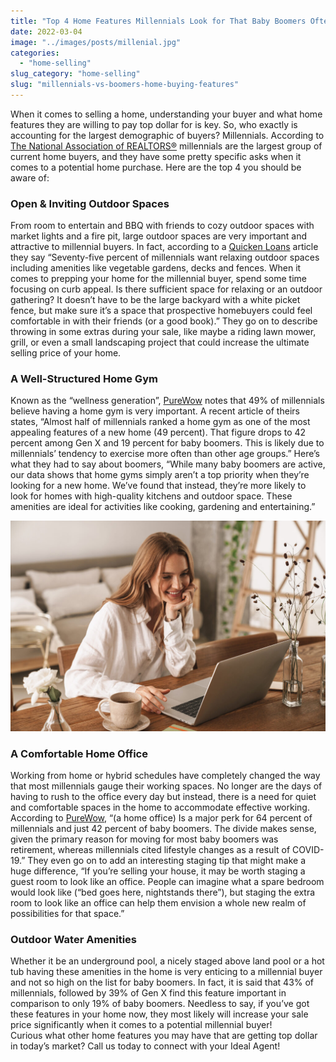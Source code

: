 ```yaml
---
title: "Top 4 Home Features Millennials Look for That Baby Boomers Often Overlook"
date: 2022-03-04
image: "../images/posts/millenial.jpg"
categories:
  - "home-selling"
slug_category: "home-selling"
slug: "millennials-vs-boomers-home-buying-features"
---
```


When it comes to selling a home, understanding your buyer and what home features they are willing to pay top dollar for
is key. So, who exactly is accounting for the largest demographic of buyers? Millennials. According
to [The National Association of REALTORS®](https://www.nar.realtor/) millennials are the largest group of current home
buyers, and they have some pretty specific asks when it comes to a potential home purchase. Here are the top 4 you
should be aware of:

### Open & Inviting Outdoor Spaces

From room to entertain and BBQ with friends to cozy outdoor spaces with market lights and a fire pit, large outdoor
spaces are very important and attractive to millennial buyers. In fact, according to
a [Quicken Loans](https://www.quickenloans.com/learn/what-do-millennials-look-for-in-a-home-a-sellers-guide#:~:text=What%20Millennials%20Want%20In%20A%20Home%201%20Great,more%20open%20space%20that%20can%20easily%20be%20)
article they say “Seventy-five percent of millennials want relaxing outdoor spaces including amenities like vegetable
gardens, decks and fences. When it comes to prepping your home for the millennial buyer, spend some time focusing on
curb appeal. Is there sufficient space for relaxing or an outdoor gathering? It doesn’t have to be the large backyard
with a white picket fence, but make sure it’s a space that prospective homebuyers could feel comfortable in with their
friends (or a good book).” They go on to describe throwing in some extras during your sale, like maybe a riding lawn
mower, grill, or even a small landscaping project that could increase the ultimate selling price of your home.

### A Well-Structured Home Gym

Known as the “wellness generation”, [PureWow](https://www.purewow.com/home/millennial-homebuying-trends) notes that 49%
of millennials believe having a home gym is very important. A recent article of theirs states, “Almost half of
millennials ranked a home gym as one of the most appealing features of a new home (49 percent). That figure drops to 42
percent among Gen X and 19 percent for baby boomers. This is likely due to millennials’ tendency to exercise more often
than other age groups.” Here’s what they had to say about boomers, “While many baby boomers are active, our data shows
that home gyms simply aren’t a top priority when they’re looking for a new home. We’ve found that instead, they’re more
likely to look for homes with high-quality kitchens and outdoor space. These amenities are ideal for activities like
cooking, gardening and entertaining.”

![](../images/posts/shutterstock_1506528020-1024x683.jpg)

### A Comfortable Home Office

Working from home or hybrid schedules have completely changed the way that most millennials gauge their working spaces.
No longer are the days of having to rush to the office every day but instead, there is a need for quiet and comfortable
spaces in the home to accommodate effective working. According
to [PureWow](https://www.purewow.com/home/millennial-homebuying-trends), “(a home office) Is a major perk for 64 percent
of millennials and just 42 percent of baby boomers. The divide makes sense, given the primary reason for moving for most
baby boomers was retirement, whereas millennials cited lifestyle changes as a result of COVID-19.” They even go on to
add an interesting staging tip that might make a huge difference, “If you’re selling your house, it may be worth staging
a guest room to look like an office. People can imagine what a spare bedroom would look like (“bed goes here,
nightstands there”), but staging the extra room to look like an office can help them envision a whole new realm of
possibilities for that space.”

### **Outdoor Water Amenities**

Whether it be an underground pool, a nicely staged above land pool or a hot tub having these amenities in the home is
very enticing to a millennial buyer and not so high on the list for baby boomers. In fact, it is said that 43% of
millennials, followed by 39% of Gen X find this feature important in comparison to only 19% of baby boomers. Needless to
say, if you’ve got these features in your home now, they most likely will increase your sale price significantly when it
comes to a potential millennial buyer!    
Curious what other home features you may have that are getting top dollar in today’s market? Call us today to connect
with your Ideal Agent!
